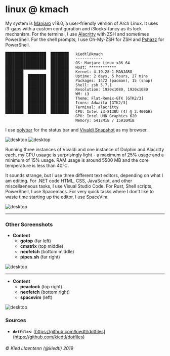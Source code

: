 # linux @ kmach

My system is [Manjaro](https://manjaro.org) v18.0, a user-friendly version of Arch Linux. It uses i3-gaps with a custom configuration and i3locks-fancy as its lock mechanism. For the terminal, I use [Alacritty](https://github.com/jwilm/alacritty) with ZSH and sometimes PowerShell. For the shell prompts, I use Oh-My-ZSH for ZSH and [Pshazz](https://github.com/lukesampson/pshazz) for PowerShell.

```
██████████████████  ████████   kiedtl@kmach
██████████████████  ████████   ------------
██████████████████  ████████   OS: Manjaro Linux x86_64
██████████████████  ████████   Host: ************
████████            ████████   Kernel: 4.19.28-1-MANJARO
████████  ████████  ████████   Uptime: 2 days, 5 hours, 27 mins
████████  ████████  ████████   Packages: 1472 (pacman), 15 (snap)
████████  ████████  ████████   Shell: zsh 5.7.1
████████  ████████  ████████   Resolution: 1920x1080, 1920x1080
████████  ████████  ████████   WM: i3
████████  ████████  ████████   Theme: Flat-Remix-GTK [GTK2/3]
████████  ████████  ████████   Icons: Adwaita [GTK2/3]
████████  ████████  ████████   Terminal: alacritty
████████  ████████  ████████   CPU: Intel i3-8130U (4) @ 3.400GHz
                               GPU: Intel UHD Graphics 620
                               Memory: 5417MiB / 15916MiB
```

I use [polybar](https://polybar.github.io) for the status bar and [Vivaldi Snapshot](https://vivaldi.com) as my browser.

<picture>
  <source srcset="/images/linux.webp" type="image/webp">
  <source srcset="/images/linux.jpg" type="image/png">
  <img src="/images/linux.jpg" alt="desktop">
</picture>

<picture>
  <source srcset="/images/vivaldi-scr.webp" type="image/webp">
  <source srcset="/images/vivaldi-scr.jpg" type="image/png">
  <img src="/images/vivaldi-scr.jpg" alt="desktop">
</picture>

Running three instances of Vivaldi and one instance of Dolphin and Alacritty each, my CPU usaage is surprisingly light - a maximum of 25% usage and a minimum of 15% usage. RAM usage is around 5500 MB and the core temperature is less than 40&#176;C.

It sounds strange, but I use three different text editors, depending on what I am editing. For .NET code HTML, CSS, JavaScript, and other miscellaeneous tasks, I use Visual Studio Code. For Rust, Shell scripts, PowerShell, I use Spacemacs. For very quick tasks where I don't like to waste time starting up the editor, I use SpaceVim.

<picture>
  <source srcset="/images/screenshot-editors-1.webp" type="image/webp">
  <source srcset="/images/screenshot-editors-1.jpg" type="image/png">
  <img src="/images/screenshot-editors-1.jpg" alt="desktop">
</picture>

---

### Other Screenshots

- **Content**
    - **gotop** (far left)
    - **cmatrix** (top middle)
    - **neofetch** (bottom middle)
    - **pipes.sh** (far right)

<picture>
  <source srcset="/images/screenshot-laptop-1.webp" type="image/webp">
  <source srcset="/images/screenshot-laptop-1.png" type="image/png">
  <img src="/images/screenshot-laptop-1.png" alt="desktop">
</picture>

---

- **Content**
    - **peaclock** (top right)
    - **neofetch** (bottom right)
    - **spacevim** (left)

<picture>
  <source srcset="/images/screenshot-laptop-2.webp" type="image/webp">
  <source srcset="/images/screenshot-laptop-2.png" type="image/png">
  <img src="/images/screenshot-laptop-2.png" alt="desktop">
</picture>

### Sources
- **`dotfiles`**: [https://github.com/kiedtl/dotfiles](https://github.com/kiedtl/dotfiles)

###### &#xA9; Kied Llaentenn (@kiedtl) 2019
